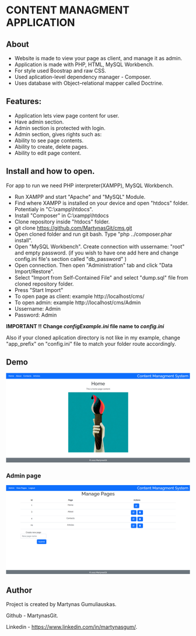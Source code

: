 # CONTENT MANAGMENT APPLICATION

## About

- Website is made to view your page as client, and manage it as admin.
- Application is made with PHP, HTML, MySQL Workbench. 
- For style used Boostrap and raw CSS.
- Used aplication-level dependency manager - Composer.
- Uses database with Object–relational mapper called Doctrine.

## Features:

- Application lets view page content for user.
- Have admin section.
- Admin section is protected with login.
- Admin section, gives rights such as:
- Ability to see page contents.
- Ability to create, delete pages.
- Ability to edit page content.

## Install and how to open.

For app to run we need PHP interpreter(XAMPP), MySQL Workbench.

- Run XAMPP and start "Apache" and "MySQL" Module.
- Find where XAMPP is installed on your device and open "htdocs" folder. Potentialy in "C:\xampp\htdocs".
- Install "Composer" in C:\xampp\htdocs
- Clone repository inside "htdocs" folder.
- git clone https://github.com/MartynasGit/cms.git
- Open cloned folder and run git bash. Type "php ../composer.phar install".
- Open "MySQL Workbench". Create connection with ussername: "root" and empty password. (if you wish to have one add here and change config.ini file's section called "db_password" )
- Open connection. Then open "Administration" tab and click "Data Import/Restore".
- Select "Import from Self-Contained File" and select "dump.sql" file from cloned repository folder.
- Press "Start Import"
- To open page as client: example http://localhost/cms/  
- To open admin: example http://localhost/cms/Admin 
- Ussername: Admin
- Password: Admin

**IMPORTANT !!**
**Change _configExample.ini_ file name to _config.ini_**

Also if your cloned aplication directory is not like in my example, change "app_prefix" on "config.ini" file to match your folder route accordingly.

## Demo
![ScreenShot](/src/views/assets/customer.png)
### Admin page
![ScreenShot](/src/views/assets/adminDemo.png)

## Author

Project is created by Martynas Gumuliauskas.

Github - MartynasGit.

Linkedin - https://www.linkedin.com/in/martynasgum/.